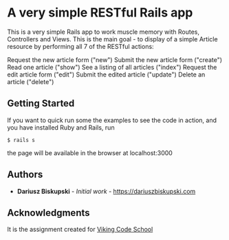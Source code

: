 #  A very simple RESTful Rails app

This is a very simple Rails app to work muscle memory with Routes, Controllers and Views. This is the main goal - to display of a simple Article resource by performing all 7 of the RESTful actions:

Request the new article form ("new")
Submit the new article form ("create")
Read one article ("show")
See a listing of all articles ("index")
Request the edit article form ("edit")
Submit the edited article ("update")
Delete an article ("delete")


## Getting Started

If you want to quick run some the examples to see the code in action, and you have installed Ruby and Rails, run
```
$ rails s
```

the page will be available in the browser at localhost:3000

## Authors

* **Dariusz Biskupski** - *Initial work* - https://dariuszbiskupski.com


## Acknowledgments

It is the assignment created for [Viking Code School](https://www.vikingcodeschool.com/)
